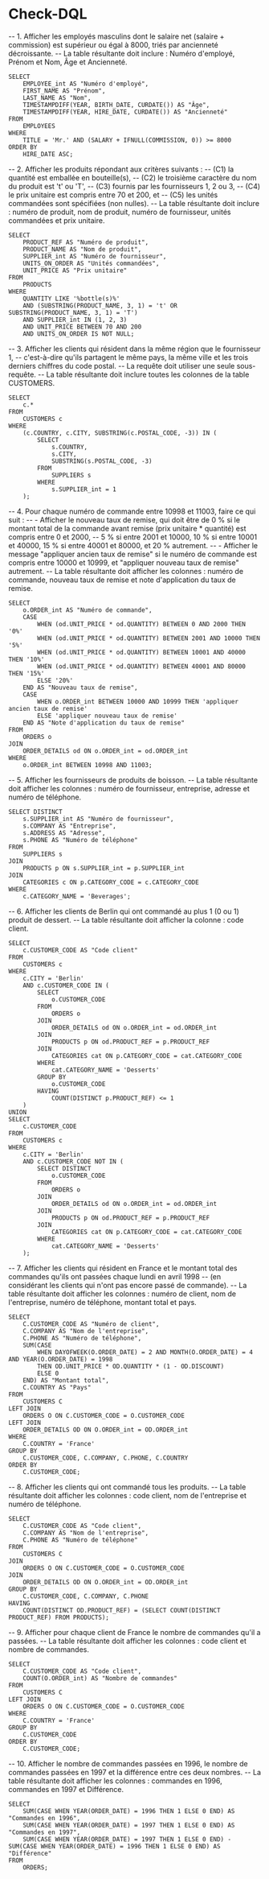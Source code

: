 # Check-DQL

-- 1. Afficher les employés masculins dont le salaire net (salaire + commission) est supérieur ou égal à 8000, triés par ancienneté décroissante.
-- La table résultante doit inclure : Numéro d'employé, Prénom et Nom, Âge et Ancienneté.
```
SELECT
    EMPLOYEE_int AS "Numéro d'employé",
    FIRST_NAME AS "Prénom",
    LAST_NAME AS "Nom",
    TIMESTAMPDIFF(YEAR, BIRTH_DATE, CURDATE()) AS "Âge",
    TIMESTAMPDIFF(YEAR, HIRE_DATE, CURDATE()) AS "Ancienneté"
FROM
    EMPLOYEES
WHERE
    TITLE = 'Mr.' AND (SALARY + IFNULL(COMMISSION, 0)) >= 8000
ORDER BY
    HIRE_DATE ASC;
```

-- 2. Afficher les produits répondant aux critères suivants :
-- (C1) la quantité est emballée en bouteille(s),
-- (C2) le troisième caractère du nom du produit est 't' ou 'T',
-- (C3) fournis par les fournisseurs 1, 2 ou 3,
-- (C4) le prix unitaire est compris entre 70 et 200, et
-- (C5) les unités commandées sont spécifiées (non nulles).
-- La table résultante doit inclure : numéro de produit, nom de produit, numéro de fournisseur, unités commandées et prix unitaire.
```
SELECT
    PRODUCT_REF AS "Numéro de produit",
    PRODUCT_NAME AS "Nom de produit",
    SUPPLIER_int AS "Numéro de fournisseur",
    UNITS_ON_ORDER AS "Unités commandées",
    UNIT_PRICE AS "Prix unitaire"
FROM
    PRODUCTS
WHERE
    QUANTITY LIKE '%bottle(s)%'
    AND (SUBSTRING(PRODUCT_NAME, 3, 1) = 't' OR SUBSTRING(PRODUCT_NAME, 3, 1) = 'T')
    AND SUPPLIER_int IN (1, 2, 3)
    AND UNIT_PRICE BETWEEN 70 AND 200
    AND UNITS_ON_ORDER IS NOT NULL;
```

-- 3. Afficher les clients qui résident dans la même région que le fournisseur 1,
-- c'est-à-dire qu'ils partagent le même pays, la même ville et les trois derniers chiffres du code postal.
-- La requête doit utiliser une seule sous-requête.
-- La table résultante doit inclure toutes les colonnes de la table CUSTOMERS.
```
SELECT
    c.*
FROM
    CUSTOMERS c
WHERE
    (c.COUNTRY, c.CITY, SUBSTRING(c.POSTAL_CODE, -3)) IN (
        SELECT
            s.COUNTRY,
            s.CITY,
            SUBSTRING(s.POSTAL_CODE, -3)
        FROM
            SUPPLIERS s
        WHERE
            s.SUPPLIER_int = 1
    );
```

-- 4. Pour chaque numéro de commande entre 10998 et 11003, faire ce qui suit :
-- - Afficher le nouveau taux de remise, qui doit être de 0 % si le montant total de la commande avant remise (prix unitaire * quantité) est compris entre 0 et 2000,
--   5 % si entre 2001 et 10000, 10 % si entre 10001 et 40000, 15 % si entre 40001 et 80000, et 20 % autrement.
-- - Afficher le message "appliquer ancien taux de remise" si le numéro de commande est compris entre 10000 et 10999, et "appliquer nouveau taux de remise" autrement.
-- La table résultante doit afficher les colonnes : numéro de commande, nouveau taux de remise et note d'application du taux de remise.
```
SELECT
    o.ORDER_int AS "Numéro de commande",
    CASE
        WHEN (od.UNIT_PRICE * od.QUANTITY) BETWEEN 0 AND 2000 THEN '0%'
        WHEN (od.UNIT_PRICE * od.QUANTITY) BETWEEN 2001 AND 10000 THEN '5%'
        WHEN (od.UNIT_PRICE * od.QUANTITY) BETWEEN 10001 AND 40000 THEN '10%'
        WHEN (od.UNIT_PRICE * od.QUANTITY) BETWEEN 40001 AND 80000 THEN '15%'
        ELSE '20%'
    END AS "Nouveau taux de remise",
    CASE
        WHEN o.ORDER_int BETWEEN 10000 AND 10999 THEN 'appliquer ancien taux de remise'
        ELSE 'appliquer nouveau taux de remise'
    END AS "Note d'application du taux de remise"
FROM
    ORDERS o
JOIN
    ORDER_DETAILS od ON o.ORDER_int = od.ORDER_int
WHERE
    o.ORDER_int BETWEEN 10998 AND 11003;
```

-- 5. Afficher les fournisseurs de produits de boisson.
-- La table résultante doit afficher les colonnes : numéro de fournisseur, entreprise, adresse et numéro de téléphone.
```
SELECT DISTINCT
    s.SUPPLIER_int AS "Numéro de fournisseur",
    s.COMPANY AS "Entreprise",
    s.ADDRESS AS "Adresse",
    s.PHONE AS "Numéro de téléphone"
FROM
    SUPPLIERS s
JOIN
    PRODUCTS p ON s.SUPPLIER_int = p.SUPPLIER_int
JOIN
    CATEGORIES c ON p.CATEGORY_CODE = c.CATEGORY_CODE
WHERE
    c.CATEGORY_NAME = 'Beverages';
```

-- 6. Afficher les clients de Berlin qui ont commandé au plus 1 (0 ou 1) produit de dessert.
-- La table résultante doit afficher la colonne : code client.
```
SELECT
    c.CUSTOMER_CODE AS "Code client"
FROM
    CUSTOMERS c
WHERE
    c.CITY = 'Berlin'
    AND c.CUSTOMER_CODE IN (
        SELECT
            o.CUSTOMER_CODE
        FROM
            ORDERS o
        JOIN
            ORDER_DETAILS od ON o.ORDER_int = od.ORDER_int
        JOIN
            PRODUCTS p ON od.PRODUCT_REF = p.PRODUCT_REF
        JOIN
            CATEGORIES cat ON p.CATEGORY_CODE = cat.CATEGORY_CODE
        WHERE
            cat.CATEGORY_NAME = 'Desserts'
        GROUP BY
            o.CUSTOMER_CODE
        HAVING
            COUNT(DISTINCT p.PRODUCT_REF) <= 1
    )
UNION
SELECT
    c.CUSTOMER_CODE
FROM
    CUSTOMERS c
WHERE
    c.CITY = 'Berlin'
    AND c.CUSTOMER_CODE NOT IN (
        SELECT DISTINCT
            o.CUSTOMER_CODE
        FROM
            ORDERS o
        JOIN
            ORDER_DETAILS od ON o.ORDER_int = od.ORDER_int
        JOIN
            PRODUCTS p ON od.PRODUCT_REF = p.PRODUCT_REF
        JOIN
            CATEGORIES cat ON p.CATEGORY_CODE = cat.CATEGORY_CODE
        WHERE
            cat.CATEGORY_NAME = 'Desserts'
    );
```

-- 7. Afficher les clients qui résident en France et le montant total des commandes qu'ils ont passées chaque lundi en avril 1998
-- (en considérant les clients qui n'ont pas encore passé de commande).
-- La table résultante doit afficher les colonnes : numéro de client, nom de l'entreprise, numéro de téléphone, montant total et pays.
```
SELECT
    C.CUSTOMER_CODE AS "Numéro de client",
    C.COMPANY AS "Nom de l'entreprise",
    C.PHONE AS "Numéro de téléphone",
    SUM(CASE
        WHEN DAYOFWEEK(O.ORDER_DATE) = 2 AND MONTH(O.ORDER_DATE) = 4 AND YEAR(O.ORDER_DATE) = 1998
        THEN OD.UNIT_PRICE * OD.QUANTITY * (1 - OD.DISCOUNT)
        ELSE 0
    END) AS "Montant total",
    C.COUNTRY AS "Pays"
FROM
    CUSTOMERS C
LEFT JOIN
    ORDERS O ON C.CUSTOMER_CODE = O.CUSTOMER_CODE
LEFT JOIN
    ORDER_DETAILS OD ON O.ORDER_int = OD.ORDER_int
WHERE
    C.COUNTRY = 'France'
GROUP BY
    C.CUSTOMER_CODE, C.COMPANY, C.PHONE, C.COUNTRY
ORDER BY
    C.CUSTOMER_CODE;
```

-- 8. Afficher les clients qui ont commandé tous les produits.
-- La table résultante doit afficher les colonnes : code client, nom de l'entreprise et numéro de téléphone.
```
SELECT
    C.CUSTOMER_CODE AS "Code client",
    C.COMPANY AS "Nom de l'entreprise",
    C.PHONE AS "Numéro de téléphone"
FROM
    CUSTOMERS C
JOIN
    ORDERS O ON C.CUSTOMER_CODE = O.CUSTOMER_CODE
JOIN
    ORDER_DETAILS OD ON O.ORDER_int = OD.ORDER_int
GROUP BY
    C.CUSTOMER_CODE, C.COMPANY, C.PHONE
HAVING
    COUNT(DISTINCT OD.PRODUCT_REF) = (SELECT COUNT(DISTINCT PRODUCT_REF) FROM PRODUCTS);
```

-- 9. Afficher pour chaque client de France le nombre de commandes qu'il a passées.
-- La table résultante doit afficher les colonnes : code client et nombre de commandes.
```
SELECT
    C.CUSTOMER_CODE AS "Code client",
    COUNT(O.ORDER_int) AS "Nombre de commandes"
FROM
    CUSTOMERS C
LEFT JOIN
    ORDERS O ON C.CUSTOMER_CODE = O.CUSTOMER_CODE
WHERE
    C.COUNTRY = 'France'
GROUP BY
    C.CUSTOMER_CODE
ORDER BY
    C.CUSTOMER_CODE;
```

-- 10. Afficher le nombre de commandes passées en 1996, le nombre de commandes passées en 1997 et la différence entre ces deux nombres.
-- La table résultante doit afficher les colonnes : commandes en 1996, commandes en 1997 et Différence.
```
SELECT
    SUM(CASE WHEN YEAR(ORDER_DATE) = 1996 THEN 1 ELSE 0 END) AS "Commandes en 1996",
    SUM(CASE WHEN YEAR(ORDER_DATE) = 1997 THEN 1 ELSE 0 END) AS "Commandes en 1997",
    SUM(CASE WHEN YEAR(ORDER_DATE) = 1997 THEN 1 ELSE 0 END) - SUM(CASE WHEN YEAR(ORDER_DATE) = 1996 THEN 1 ELSE 0 END) AS "Différence"
FROM
    ORDERS;
```
